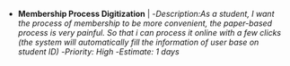 - **Membership Process Digitization** |
  -*Description:As a student, I want the process of membership to be more convenient, the paper-based process is very painful. So that i can process it online with a few clicks (the system       will automatically fill the information of user base on student ID)*
  -*Priority: High*
  -*Estimate: 1 days*
